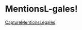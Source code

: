 # MentionsL-gales!
[CaptureMentionsLégales](https://user-images.githubusercontent.com/130739909/232314337-2f196ae3-442c-4403-a7b4-37ca7fe42b3c.PNG)
